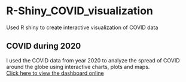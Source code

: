 # R-Shiny_COVID_visualization
Used R shiny to create interactive visualization of COVID data

<h2> COVID during 2020</h2>
I used the COVID data from year 2020 to analyze the spread of COVID around the globe using interactive charts, plots and maps. </br>
 <a href="https://dsba-apps.shinyapps.io/FinalProject/"> Click here to view the dashboard online </a>
